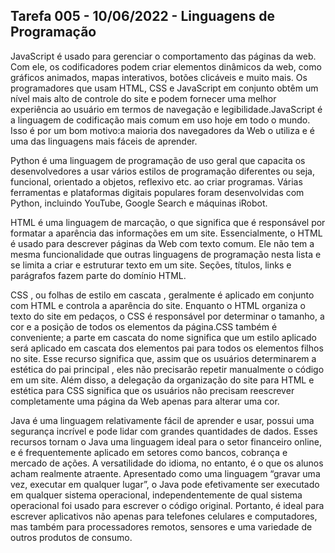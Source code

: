 ## Tarefa 005 - 10/06/2022 - Linguagens de Programação

JavaScript é usado para gerenciar o comportamento das páginas da web. Com ele, os codificadores podem criar 
elementos dinâmicos da web, como gráficos animados, mapas interativos, botões clicáveis ​​e muito mais. 
Os programadores que usam HTML, CSS e JavaScript em conjunto obtêm um nível mais alto de controle do site
e podem fornecer uma melhor experiência ao usuário em termos de navegação e legibilidade.JavaScript é a 
linguagem de codificação mais comum em uso hoje em todo o mundo. Isso é por um bom motivo:a maioria dos 
navegadores da Web o utiliza e é uma das linguagens mais fáceis de aprender.

Python é uma linguagem de programação de uso geral que capacita os desenvolvedores a usar vários estilos de 
programação diferentes ou seja, funcional, orientado a objetos, reflexivo etc. ao criar programas. Várias 
ferramentas e plataformas digitais populares foram desenvolvidas com Python, incluindo YouTube, Google Search
e máquinas iRobot. 

HTML é uma linguagem de marcação, o que significa que é responsável por formatar a aparência das informações 
em um site. Essencialmente, o HTML é usado para descrever páginas da Web com texto comum. Ele não tem a mesma 
funcionalidade que outras linguagens de programação nesta lista e se limita a criar e estruturar texto em um site. 
Seções, títulos, links e parágrafos fazem parte do domínio HTML. 

CSS , ou folhas de estilo em cascata , geralmente é aplicado em conjunto com HTML e controla a aparência do site. 
Enquanto o HTML organiza o texto do site em pedaços, o CSS é responsável por determinar o tamanho, a cor e a posição
de todos os elementos da página.CSS também é conveniente; a parte em cascata do nome significa que um estilo aplicado
será aplicado em cascata dos elementos pai para todos os elementos filhos no site. Esse recurso significa que, assim 
que os usuários determinarem a estética do pai principal , eles não precisarão repetir manualmente o código em um site. 
Além disso, a delegação da organização do site para HTML e estética para CSS significa que os usuários não precisam reescrever 
completamente uma página da Web apenas para alterar uma cor. 

Java é uma linguagem relativamente fácil de aprender e usar, possui uma segurança incrível e pode lidar com grandes quantidades de dados. 
Esses recursos tornam o Java uma linguagem ideal para o setor financeiro online, e é frequentemente aplicado em setores como bancos, cobrança 
e mercado de ações. A versatilidade do idioma, no entanto, é o que os alunos acham realmente atraente. Apresentado como uma linguagem 
“gravar uma vez, executar em qualquer lugar”, o Java pode efetivamente ser executado em qualquer sistema operacional, independentemente de 
qual sistema operacional foi usado para escrever o código original. Portanto, é ideal para escrever aplicativos não apenas para telefones celulares 
e computadores, mas também para processadores remotos, sensores e uma variedade de outros produtos de consumo. 
